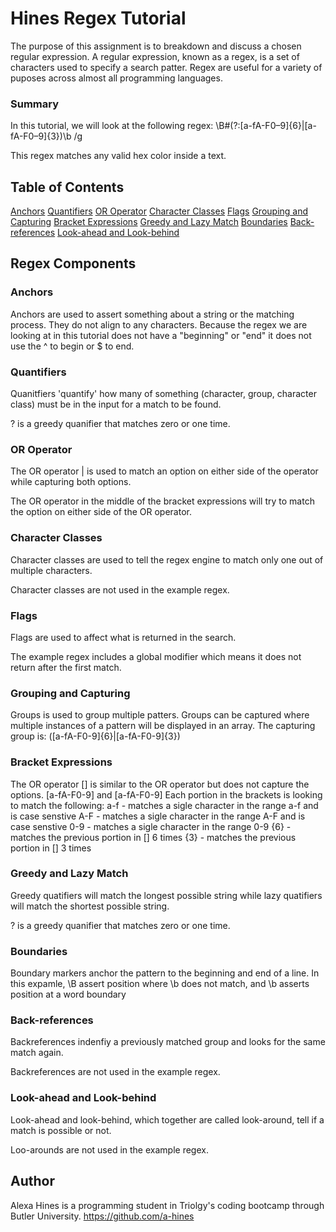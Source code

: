 # Hines Regex Tutorial
The purpose of this assignment is to breakdown and discuss a chosen regular expression. A regular expression, known as a regex, is a set of characters used to specify a search patter. Regex are useful for a variety of puposes across almost all programming languages. 

### Summary
In this tutorial, we will look at the following regex: \B#(?:[a-fA-F0–9]{6}|[a-fA-F0–9]{3})\b /g

This regex matches any valid hex color inside a text. 

## Table of Contents
[Anchors](#anchors)
[Quantifiers](#quantifiers)
[OR Operator](#or-operator)
[Character Classes](#character-classes)
[Flags](#flags)
[Grouping and Capturing](#grouping-and-capturing)
[Bracket Expressions](#bracket-expressions)
[Greedy and Lazy Match](#greedy-and-lazy-match)
[Boundaries](#boundaries)
[Back-references](#back-references)
[Look-ahead and Look-behind](#look-ahead-and-look-behind)

## Regex Components
### Anchors
Anchors are used to assert something about a string or the matching process. They do not align to any characters. 
Because the regex we are looking at in this tutorial does not have a "beginning" or "end" it does not use the ^ to begin or $ to end.

### Quantifiers
Quanitfiers 'quantify' how many of something (character, group, character class) must be in the input for a match to be found. 

? is a greedy quanifier that matches zero or one time. 

### OR Operator
The OR operator | is used to match an option on either side of the operator while capturing both options. 

The OR operator in the middle of the bracket expressions will try to match the option on either side of the OR operator. 

### Character Classes
Character classes are used to tell the regex engine to match only one out of multiple characters.

Character classes are not used in the example regex. 

### Flags
Flags are used to affect what is returned in the search. 

The example regex includes a global modifier which means it does not return after the first match. 

### Grouping and Capturing
Groups is used to group multiple patters. Groups can be captured where multiple instances of a pattern will be displayed in an array. 
The capturing group is: ([a-fA-F0-9]{6}|[a-fA-F0-9]{3})

### Bracket Expressions
The OR operator [] is similar to the OR operator but does not capture the options.
[a-fA-F0-9] and [a-fA-F0-9] 
Each portion in the brackets is looking to match the following: 
a-f - matches a sigle character in the range a-f and is case senstive 
A-F - matches a sigle character in the range A-F and is case senstive 
0-9 - matches a sigle character in the range 0-9
{6} - matches the previous portion in [] 6 times
{3} - matches the previous portion in [] 3 times

### Greedy and Lazy Match
Greedy quatifiers will match the longest possible string while lazy quatifiers will match the shortest possible string. 

? is a greedy quanifier that matches zero or one time. 

### Boundaries
Boundary markers anchor the pattern to the beginning and end of a line.
In this expamle, \B assert position where \b does not match, and \b asserts position at a word boundary

### Back-references
Backreferences indenfiy a previously matched group and looks for the same match again. 

Backreferences are not used in the example regex.

### Look-ahead and Look-behind
Look-ahead and look-behind, which together are called look-around, tell if a match is possible or not.

Loo-arounds are not used in the example regex.

## Author
Alexa Hines is a programming student in Triolgy's coding bootcamp through Butler University.
https://github.com/a-hines 